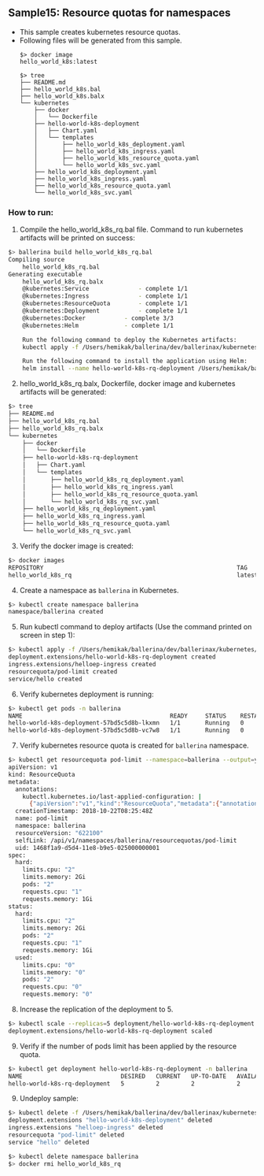 ## Sample15: Resource quotas for namespaces

- This sample creates kubernetes resource quotas.
- Following files will be generated from this sample.
    ``` 
    $> docker image
    hello_world_k8s:latest
    
    $> tree
    ├── README.md
    ├── hello_world_k8s.bal
    ├── hello_world_k8s.balx
    └── kubernetes
        ├── docker
        │   └── Dockerfile
        ├── hello-world-k8s-deployment
        │   ├── Chart.yaml
        │   └── templates
        │       ├── hello_world_k8s_deployment.yaml
        │       ├── hello_world_k8s_ingress.yaml
        │       ├── hello_world_k8s_resource_quota.yaml
        │       └── hello_world_k8s_svc.yaml
        ├── hello_world_k8s_deployment.yaml
        ├── hello_world_k8s_ingress.yaml
        ├── hello_world_k8s_resource_quota.yaml
        └── hello_world_k8s_svc.yaml
    ```
### How to run:

1. Compile the hello_world_k8s_rq.bal file. Command to run kubernetes artifacts will be printed on success:
```bash
$> ballerina build hello_world_k8s_rq.bal
Compiling source
    hello_world_k8s_rq.bal
Generating executable
    hello_world_k8s_rq.balx
	@kubernetes:Service 			 - complete 1/1
	@kubernetes:Ingress 			 - complete 1/1
	@kubernetes:ResourceQuota 		 - complete 1/1
	@kubernetes:Deployment 			 - complete 1/1
	@kubernetes:Docker 			 - complete 3/3
	@kubernetes:Helm 			 - complete 1/1

	Run the following command to deploy the Kubernetes artifacts:
	kubectl apply -f /Users/hemikak/ballerina/dev/ballerinax/kubernetes/samples/sample15/kubernetes/

	Run the following command to install the application using Helm:
	helm install --name hello-world-k8s-rq-deployment /Users/hemikak/ballerina/dev/ballerinax/kubernetes/samples/sample15/kubernetes/hello-world-k8s-rq-deployment
```

2. hello_world_k8s_rq.balx, Dockerfile, docker image and kubernetes artifacts will be generated: 
```bash
$> tree
├── README.md
├── hello_world_k8s_rq.bal
├── hello_world_k8s_rq.balx
└── kubernetes
    ├── docker
    │   └── Dockerfile
    ├── hello-world-k8s-rq-deployment
    │   ├── Chart.yaml
    │   └── templates
    │       ├── hello_world_k8s_rq_deployment.yaml
    │       ├── hello_world_k8s_rq_ingress.yaml
    │       ├── hello_world_k8s_rq_resource_quota.yaml
    │       └── hello_world_k8s_rq_svc.yaml
    ├── hello_world_k8s_rq_deployment.yaml
    ├── hello_world_k8s_rq_ingress.yaml
    ├── hello_world_k8s_rq_resource_quota.yaml
    └── hello_world_k8s_rq_svc.yaml
```

3. Verify the docker image is created:
```bash
$> docker images
REPOSITORY                                                       TAG                               IMAGE ID            CREATED              SIZE
hello_world_k8s_rq                                               latest                            6cb9c74b1d2c        About a minute ago   125MB

```

4. Create a namespace as `ballerina` in Kubernetes.
```bash
$> kubectl create namespace ballerina
namespace/ballerina created
```

5. Run kubectl command to deploy artifacts (Use the command printed on screen in step 1):
```bash
$> kubectl apply -f /Users/hemikak/ballerina/dev/ballerinax/kubernetes/samples/sample15/kubernetes/ -n ballerina
deployment.extensions/hello-world-k8s-rq-deployment created
ingress.extensions/helloep-ingress created
resourcequota/pod-limit created
service/hello created
```

6. Verify kubernetes deployment is running:
```bash
$> kubectl get pods -n ballerina
NAME                                          READY     STATUS    RESTARTS   AGE
hello-world-k8s-deployment-57bd5c5d8b-lkxmn   1/1       Running   0          14s
hello-world-k8s-deployment-57bd5c5d8b-vc7w8   1/1       Running   0          14s

```

7. Verify kubernetes resource quota is created for `ballerina` namespace.
```bash
$> kubectl get resourcequota pod-limit --namespace=ballerina --output=yaml
apiVersion: v1
kind: ResourceQuota
metadata:
  annotations:
    kubectl.kubernetes.io/last-applied-configuration: |
      {"apiVersion":"v1","kind":"ResourceQuota","metadata":{"annotations":{},"finalizers":[],"labels":{},"name":"pod-limit","namespace":"ballerina","ownerReferences":[]},"spec":{"hard":{"limits.cpu":"2","limits.memory":"2Gi","pods":"2","requests.cpu":"1","requests.memory":"1Gi"},"scopes":[]}}
  creationTimestamp: 2018-10-22T08:25:48Z
  name: pod-limit
  namespace: ballerina
  resourceVersion: "622100"
  selfLink: /api/v1/namespaces/ballerina/resourcequotas/pod-limit
  uid: 1468f1a9-d5d4-11e8-b9e5-025000000001
spec:
  hard:
    limits.cpu: "2"
    limits.memory: 2Gi
    pods: "2"
    requests.cpu: "1"
    requests.memory: 1Gi
status:
  hard:
    limits.cpu: "2"
    limits.memory: 2Gi
    pods: "2"
    requests.cpu: "1"
    requests.memory: 1Gi
  used:
    limits.cpu: "0"
    limits.memory: "0"
    pods: "2"
    requests.cpu: "0"
    requests.memory: "0"

```

8. Increase the replication of the deployment to 5.
```bash
$> kubectl scale --replicas=5 deployment/hello-world-k8s-rq-deployment -n ballerina
deployment.extensions/hello-world-k8s-rq-deployment scaled

```

9. Verify if the number of pods limit has been applied by the resource quota.
```bash
$> kubectl get deployment hello-world-k8s-rq-deployment -n ballerina
NAME                            DESIRED   CURRENT   UP-TO-DATE   AVAILABLE   AGE
hello-world-k8s-rq-deployment   5         2         2            2           7m

```

9. Undeploy sample:
```bash
$> kubectl delete -f /Users/hemikak/ballerina/dev/ballerinax/kubernetes/samples/sample15/kubernetes/ -n ballerina
deployment.extensions "hello-world-k8s-deployment" deleted
ingress.extensions "helloep-ingress" deleted
resourcequota "pod-limit" deleted
service "hello" deleted

$> kubectl delete namespace ballerina
$> docker rmi hello_world_k8s_rq 

```